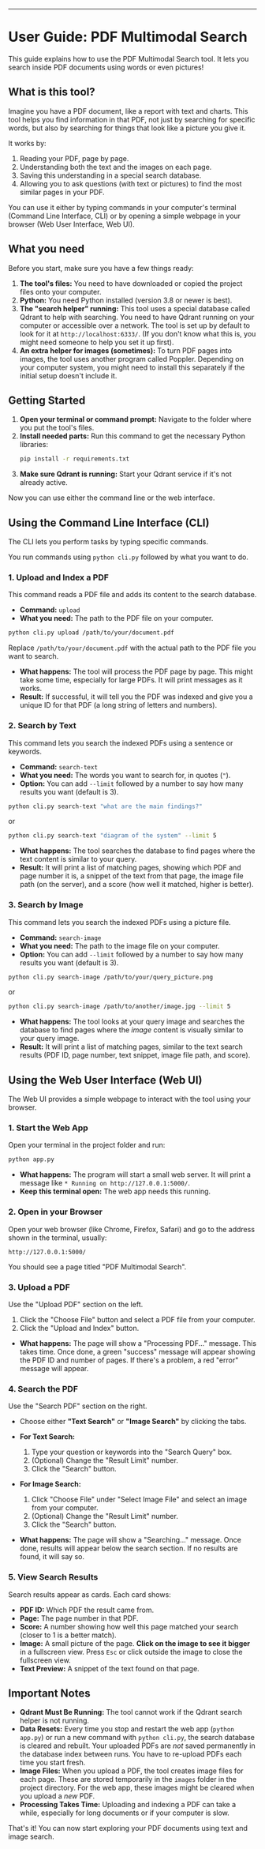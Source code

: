 

---

# User Guide: PDF Multimodal Search

This guide explains how to use the PDF Multimodal Search tool. It lets you search inside PDF documents using words or even pictures!

## What is this tool?

Imagine you have a PDF document, like a report with text and charts. This tool helps you find information in that PDF, not just by searching for specific words, but also by searching for things that look like a picture you give it.

It works by:
1.  Reading your PDF, page by page.
2.  Understanding both the text and the images on each page.
3.  Saving this understanding in a special search database.
4.  Allowing you to ask questions (with text or pictures) to find the most similar pages in your PDF.

You can use it either by typing commands in your computer's terminal (Command Line Interface, CLI) or by opening a simple webpage in your browser (Web User Interface, Web UI).

## What you need

Before you start, make sure you have a few things ready:

1.  **The tool's files:** You need to have downloaded or copied the project files onto your computer.
2.  **Python:** You need Python installed (version 3.8 or newer is best).
3.  **The "search helper" running:** This tool uses a special database called Qdrant to help with searching. You need to have Qdrant running on your computer or accessible over a network. The tool is set up by default to look for it at `http://localhost:6333/`. (If you don't know what this is, you might need someone to help you set it up first).
4.  **An extra helper for images (sometimes):** To turn PDF pages into images, the tool uses another program called Poppler. Depending on your computer system, you might need to install this separately if the initial setup doesn't include it.

## Getting Started

1.  **Open your terminal or command prompt:** Navigate to the folder where you put the tool's files.
2.  **Install needed parts:** Run this command to get the necessary Python libraries:
    ```bash
    pip install -r requirements.txt
    ```
3.  **Make sure Qdrant is running:** Start your Qdrant service if it's not already active.

Now you can use either the command line or the web interface.

## Using the Command Line Interface (CLI)

The CLI lets you perform tasks by typing specific commands.

You run commands using `python cli.py` followed by what you want to do.

### 1. Upload and Index a PDF

This command reads a PDF file and adds its content to the search database.

*   **Command:** `upload`
*   **What you need:** The path to the PDF file on your computer.

```bash
python cli.py upload /path/to/your/document.pdf
```

Replace `/path/to/your/document.pdf` with the actual path to the PDF file you want to search.

*   **What happens:** The tool will process the PDF page by page. This might take some time, especially for large PDFs. It will print messages as it works.
*   **Result:** If successful, it will tell you the PDF was indexed and give you a unique ID for that PDF (a long string of letters and numbers).

### 2. Search by Text

This command lets you search the indexed PDFs using a sentence or keywords.

*   **Command:** `search-text`
*   **What you need:** The words you want to search for, in quotes (`"`).
*   **Option:** You can add `--limit` followed by a number to say how many results you want (default is 3).

```bash
python cli.py search-text "what are the main findings?"
```
or
```bash
python cli.py search-text "diagram of the system" --limit 5
```

*   **What happens:** The tool searches the database to find pages where the text content is similar to your query.
*   **Result:** It will print a list of matching pages, showing which PDF and page number it is, a snippet of the text from that page, the image file path (on the server), and a score (how well it matched, higher is better).

### 3. Search by Image

This command lets you search the indexed PDFs using a picture file.

*   **Command:** `search-image`
*   **What you need:** The path to the image file on your computer.
*   **Option:** You can add `--limit` followed by a number to say how many results you want (default is 3).

```bash
python cli.py search-image /path/to/your/query_picture.png
```
or
```bash
python cli.py search-image /path/to/another/image.jpg --limit 5
```

*   **What happens:** The tool looks at your query image and searches the database to find pages where the *image* content is visually similar to your query image.
*   **Result:** It will print a list of matching pages, similar to the text search results (PDF ID, page number, text snippet, image file path, and score).

## Using the Web User Interface (Web UI)

The Web UI provides a simple webpage to interact with the tool using your browser.

### 1. Start the Web App

Open your terminal in the project folder and run:

```bash
python app.py
```

*   **What happens:** The program will start a small web server. It will print a message like `* Running on http://127.0.0.1:5000/`.
*   **Keep this terminal open:** The web app needs this running.

### 2. Open in your Browser

Open your web browser (like Chrome, Firefox, Safari) and go to the address shown in the terminal, usually:

`http://127.0.0.1:5000/`

You should see a page titled "PDF Multimodal Search".

### 3. Upload a PDF

Use the "Upload PDF" section on the left.

1.  Click the "Choose File" button and select a PDF file from your computer.
2.  Click the "Upload and Index" button.

*   **What happens:** The page will show a "Processing PDF..." message. This takes time. Once done, a green "success" message will appear showing the PDF ID and number of pages. If there's a problem, a red "error" message will appear.

### 4. Search the PDF

Use the "Search PDF" section on the right.

*   Choose either **"Text Search"** or **"Image Search"** by clicking the tabs.

*   **For Text Search:**
    1.  Type your question or keywords into the "Search Query" box.
    2.  (Optional) Change the "Result Limit" number.
    3.  Click the "Search" button.

*   **For Image Search:**
    1.  Click "Choose File" under "Select Image File" and select an image from your computer.
    2.  (Optional) Change the "Result Limit" number.
    3.  Click the "Search" button.

*   **What happens:** The page will show a "Searching..." message. Once done, results will appear below the search section. If no results are found, it will say so.

### 5. View Search Results

Search results appear as cards. Each card shows:

*   **PDF ID:** Which PDF the result came from.
*   **Page:** The page number in that PDF.
*   **Score:** A number showing how well this page matched your search (closer to 1 is a better match).
*   **Image:** A small picture of the page. **Click on the image to see it bigger** in a fullscreen view. Press `Esc` or click outside the image to close the fullscreen view.
*   **Text Preview:** A snippet of the text found on that page.

## Important Notes

*   **Qdrant Must Be Running:** The tool cannot work if the Qdrant search helper is not running.
*   **Data Resets:** Every time you stop and restart the web app (`python app.py`) or run a new command with `python cli.py`, the search database is cleared and rebuilt. Your uploaded PDFs are *not* saved permanently in the database index between runs. You have to re-upload PDFs each time you start fresh.
*   **Image Files:** When you upload a PDF, the tool creates image files for each page. These are stored temporarily in the `images` folder in the project directory. For the web app, these images might be cleared when you upload a *new* PDF.
*   **Processing Takes Time:** Uploading and indexing a PDF can take a while, especially for long documents or if your computer is slow.

That's it! You can now start exploring your PDF documents using text and image search.